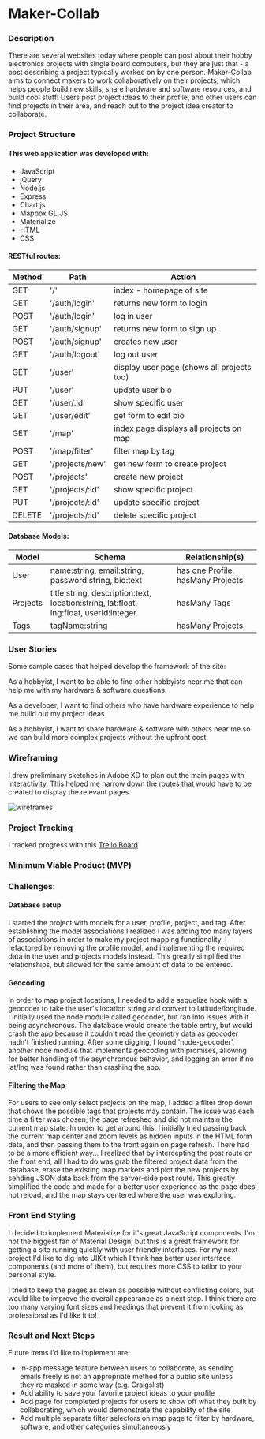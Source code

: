 # Maker-Collab

### Description
There are several websites today where people can post about their hobby electronics projects with single board computers, but they are just that - a post describing a project typically worked on by one person. Maker-Collab aims to connect makers to work collaboratively on their projects, which helps people build new skills, share hardware and software resources, and build cool stuff! Users post project ideas to their profile, and other users can find projects in their area, and reach out to the project idea creator to collaborate.

### Project Structure

#### This web application was developed with:
* JavaScript
* jQuery
* Node.js
* Express
* Chart.js
* Mapbox GL JS
* Materialize
* HTML
* CSS

#### RESTful routes:

| Method | Path | Action |
| ------ |------| -------|
| GET | '/' | index - homepage of site |
| GET | '/auth/login' | returns new form to login |
| POST | '/auth/login' | log in user |
| GET | '/auth/signup' | returns new form to sign up |
| POST | '/auth/signup' | creates new user |
| GET | '/auth/logout' | log out user |
| GET | '/user' | display user page (shows all projects too) |
| PUT | '/user' | update user bio |
| GET | '/user/:id' | show specific user |
| GET | '/user/edit' | get form to edit bio |
| GET | '/map' | index page displays all projects on map |
| POST | '/map/filter' | filter map by tag |
| GET | '/projects/new' | get new form to create project |
| POST | '/projects' | create new project |
| GET | '/projects/:id' | show specific project |
| PUT | '/projects/:id' | update specific project |
| DELETE | '/projects/:id' | delete specific project |

#### Database Models:

| Model | Schema | Relationship(s) |
| ----- |--------| ----------------|
| User | name:string, email:string, password:string, bio:text | has one Profile, hasMany Projects |
| Projects | title:string, description:text, location:string, lat:float, lng:float, userId:integer | hasMany Tags |
| Tags | tagName:string | hasMany Projects |

### User Stories

Some sample cases that helped develop the framework of the site:

As a hobbyist, I want to be able to find other hobbyists near me that can help me with my hardware & software questions.

As a developer, I want to find others who have hardware experience to help me build out my project ideas.

As a hobbyist, I want to share hardware & software with others near me so we can build more complex projects without the upfront cost.


### Wireframing

I drew preliminary sketches in Adobe XD to plan out the main pages with interactivity. This helped me narrow down the routes that would have to be created to display the relevant pages.

![wireframes](img/project2-wireframes.png?raw=true)

### Project Tracking

I tracked progress with this [Trello Board](https://trello.com/b/pkgP40vV/ga-project-2)

### Minimum Viable Product (MVP)


### Challenges:
#### Database setup

I started the project with models for a user, profile, project, and tag. After establishing the model associations I realized I was adding too many layers of associations in order to make my project mapping functionality. I refactored by removing the profile model, and implementing the required data in the user and projects models instead. This greatly simplified the relationships, but allowed for the same amount of data to be entered.

#### Geocoding

In order to map project locations, I needed to add a sequelize hook with a geocoder to take the user's location string and convert to latitude/longitude. I initially used the node module called geocoder, but ran into issues with it being asynchronous. The database would create the table entry, but would crash the app because it couldn't read the geometry data as geocoder hadn't finished running. After some digging, I found 'node-geocoder', another node module that implements geocoding with promises, allowing for better handling of the asynchronous behavior, and logging an error if no lat/lng was found rather than crashing the app.

#### Filtering the Map

For users to see only select projects on the map, I added a filter drop down that shows the possible tags that projects may contain. The issue was each time a filter was chosen, the page refreshed and did not maintain the current map state. In order to get around this, I initially tried passing back the current map center and zoom levels as hidden inputs in the HTML form data, and then passing them to the front again on page refresh. There had to be a more efficient way... I realized that by intercepting the post route on the front end, all I had to do was grab the filtered project data from the database, erase the existing map markers and plot the new projects by sending JSON data back from the server-side post route. This greatly simplified the code and made for a better user experience as the page does not reload, and the map stays centered where the user was exploring.

### Front End Styling

I decided to implement Materialize for it's great JavaScript components. I'm not the biggest fan of Material Design, but this is a great framework for getting a site running quickly with user friendly interfaces. For my next project I'd like to dig into UIKit which I think has better user interface components (and more of them), but requires more CSS to tailor to your personal style. 

I tried to keep the pages as clean as possible without conflicting colors, but would like to improve the overall appearance as a next step. I think there are too many varying font sizes and headings that prevent it from looking as professional as I'd like it to!

### Result and Next Steps

Future items i'd like to implement are:

* In-app message feature between users to collaborate, as sending emails freely is not an appropriate method for a public site unless they're masked in some way (e.g. Craigslist)
* Add ability to save your favorite project ideas to your profile
* Add page for completed projects for users to show off what they built by collaborating, which would demonstrate the capability of the site
* Add multiple separate filter selectors on map page to filter by hardware, software, and other categories simultaneously




